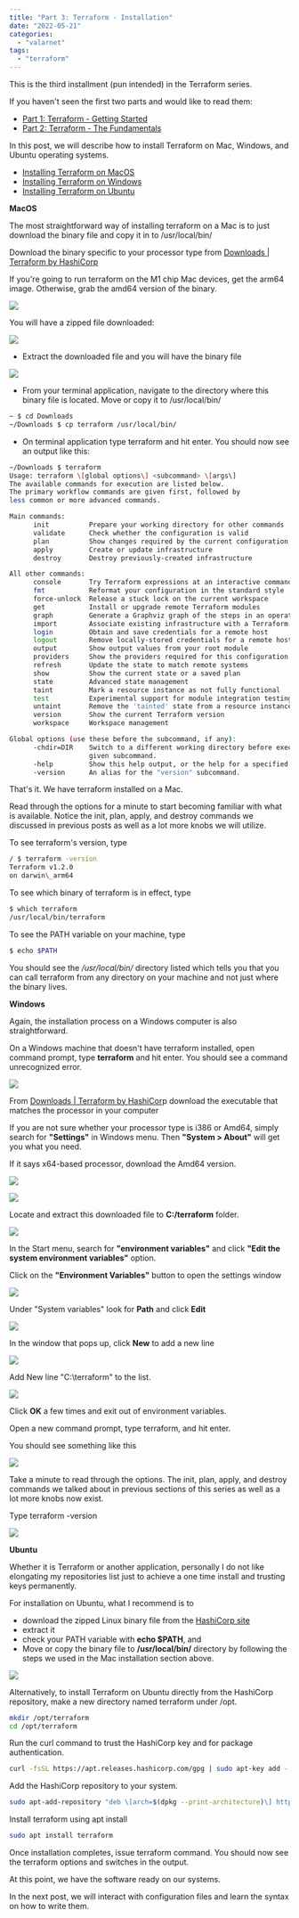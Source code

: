 ```yaml
---
title: "Part 3: Terraform - Installation"
date: "2022-05-21"
categories: 
  - "valarnet"
tags: 
  - "terraform"
---
```


This is the third installment (pun intended) in the Terraform series.

If you haven't seen the first two parts and would like to read them:

- [Part 1: Terraform - Getting Started](/posts/part-1-getting-started-with-terraform-background/)
- [Part 2: Terraform - The Fundamentals](/posts/part-2-terraform-fundamental-concepts/)

In this post, we will describe how to install Terraform on Mac, Windows, and Ubuntu operating systems.

- [Installing Terraform on MacOS](#MacOS)
- [Installing Terraform on Windows](#Windows)
- [Installing Terraform on Ubuntu](#Ubuntu)

**MacOS**

The most straightforward way of installing terraform on a Mac is to just download the binary file and copy it in to /usr/local/bin/

Download the binary specific to your processor type from [Downloads | Terraform by HashiCorp](https://www.terraform.io/downloads)

If you're going to run terraform on the M1 chip Mac devices, get the arm64 image. Otherwise, grab the amd64 version of the binary.

![](/static/img/image-3-5.png)

You will have a zipped file downloaded:

![](/static/img/image-3-2.png)

- Extract the downloaded file and you will have the binary file

![](/static/img/image-3.png)

- From your terminal application, navigate to the directory where this binary file is located. Move or copy it to /usr/local/bin/
```bash
~ $ cd Downloads
~/Downloads $ cp terraform /usr/local/bin/
```
- On terminal application type terraform and hit enter. You should now see an output like this:
```bash
~/Downloads $ terraform
Usage: terraform \[global options\] <subcommand> \[args\]
The available commands for execution are listed below.
The primary workflow commands are given first, followed by
less common or more advanced commands.

Main commands:
	  init          Prepare your working directory for other commands
	  validate      Check whether the configuration is valid
	  plan          Show changes required by the current configuration
	  apply         Create or update infrastructure
	  destroy       Destroy previously-created infrastructure

All other commands:
	  console       Try Terraform expressions at an interactive command prompt
	  fmt           Reformat your configuration in the standard style
	  force-unlock  Release a stuck lock on the current workspace
	  get           Install or upgrade remote Terraform modules
	  graph         Generate a Graphviz graph of the steps in an operation
	  import        Associate existing infrastructure with a Terraform resource
	  login         Obtain and save credentials for a remote host
	  logout        Remove locally-stored credentials for a remote host
	  output        Show output values from your root module
	  providers     Show the providers required for this configuration
	  refresh       Update the state to match remote systems
	  show          Show the current state or a saved plan
	  state         Advanced state management
	  taint         Mark a resource instance as not fully functional
	  test          Experimental support for module integration testing
	  untaint       Remove the 'tainted' state from a resource instance
	  version       Show the current Terraform version
	  workspace     Workspace management

Global options (use these before the subcommand, if any):
	  -chdir=DIR    Switch to a different working directory before executing the
	                given subcommand.
	  -help         Show this help output, or the help for a specified subcommand.
	  -version      An alias for the "version" subcommand.
```
That's it. We have terraform installed on a Mac.

Read through the options for a minute to start becoming familiar with what is available. Notice the init, plan, apply, and destroy commands we discussed in previous posts as well as a lot more knobs we will utilize.

To see terraform's version, type
```bash
/ $ terraform -version
Terraform v1.2.0
on darwin\_arm64
```
To see which binary of terraform is in effect, type
```bash
$ which terraform
/usr/local/bin/terraform
```
To see the PATH variable on your machine, type
```bash
$ echo $PATH
```
You should see the _/usr/local/bin/_ directory listed which tells you that you can call terraform from any directory on your machine and not just where the binary lives.

**Windows**

Again, the installation process on a Windows computer is also straightforward.

On a Windows machine that doesn't have terraform installed, open command prompt, type **terraform** and hit enter. You should see a command unrecognized error.

![](/static/img/image-3-1.png)

From [Downloads | Terraform by HashiCor](https://www.terraform.io/downloads)p download the executable that matches the processor in your computer

If you are not sure whether your processor type is i386 or Amd64, simply search for **"Settings"** in Windows menu. Then **"System > About"** will get you what you need.

If it says x64-based processor, download the Amd64 version.

![](/static/img/image-3-4.png)

![](/static/img/image-3-7.png)

Locate and extract this downloaded file to **C:/terraform** folder.

![](/static/img/image-3-11.png)

In the Start menu, search for **"environment variables"** and click **"Edit the system environment variables"** option.

Click on the **"Environment Variables"** button to open the settings window

![](/static/img/image-3-10.png)

Under "System variables" look for **Path** and click **Edit**

![](/static/img/image-3-6.png)

In the window that pops up, click **New** to add a new line

![](/static/img/image-3-3.png)

Add New line "C:\\terraform" to the list.

![](/static/img/image-3-9.png)

Click **OK** a few times and exit out of environment variables.

Open a new command prompt, type terraform, and hit enter.

You should see something like this

![](/static/img/image-3-12.png)

Take a minute to read through the options. The init, plan, apply, and destroy commands we talked about in previous sections of this series as well as a lot more knobs now exist.

Type terraform -version

![](/static/img/image-3-8.png)

**Ubuntu**

Whether it is Terraform or another application, personally I do not like elongating my repositories list just to achieve a one time install and trusting keys permanently.

For installation on Ubuntu, what I recommend is to

- download the zipped Linux binary file from the [HashiCorp site](https://www.terraform.io/downloads)
- extract it
- check your PATH variable with **echo $PATH**, and
- Move or copy the binary file to **/usr/local/bin/** directory by following the steps we used in the Mac installation section above.

![](/static/img/image-4.png)

Alternatively, to install Terraform on Ubuntu directly from the HashiCorp repository, make a new directory named terraform under /opt.
```bash
mkdir /opt/terraform
cd /opt/terraform
```
Run the curl command to trust the HashiCorp key and for package authentication.
```bash
curl -fsSL https://apt.releases.hashicorp.com/gpg | sudo apt-key add -
```
Add the HashiCorp repository to your system.
```bash
sudo apt-add-repository "deb \[arch=$(dpkg --print-architecture)\] https://apt.releases.hashicorp.com $(lsb\_release -cs) main"
```
Install terraform using apt install
```bash
sudo apt install terraform
```
Once installation completes, issue terraform command. You should now see the terraform options and switches in the output.

At this point, we have the software ready on our systems.

In the next post, we will interact with configuration files and learn the syntax on how to write them.
